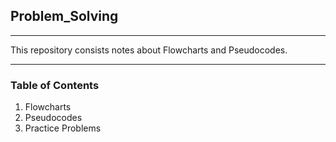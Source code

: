 ## Problem_Solving

___

This repository consists notes about Flowcharts and Pseudocodes.

___

### Table of Contents

1. Flowcharts
2. Pseudocodes
3. Practice Problems
